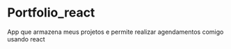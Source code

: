 # Portfolio_react
App que armazena meus projetos e permite realizar agendamentos comigo usando react 
